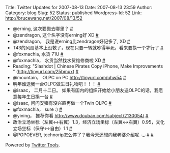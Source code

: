 Title: Twitter Updates for 2007-08-13
Date: 2007-08-13 23:59
Author:  
Category: blog
Slug: 52
Status: published
Wordpress-Id: 52
Link: http://brucewang.net/2007/08/13/52

-   @erning, 这次要搬去哪里？
    [\#](http://twitter.com/number5/statuses/202583022)
-   @zendragon, 这个名字没有erning好 XD
    [\#](http://twitter.com/number5/statuses/202586962)
-   @zendragon， 我是说erning比zendragon好记多了, XD
    [\#](http://twitter.com/number5/statuses/202589192)
-   T43的风扇基本上没救了，现在只要一转就吵得半死，看来要换一个才行了
    [\#](http://twitter.com/number5/statuses/202718122)
-   @foxmachia, 水货 71U
    [\#](http://twitter.com/number5/statuses/202723502)
-   @foxmachia， 水货当然找水货维修商啦 XD
    [\#](http://twitter.com/number5/statuses/202726552)
-   Reading: "Slashdot | Chinese Pirates Copy iPhone, Make Improvements
    " (http://tinyurl.com/25bmux)
    [\#](http://twitter.com/number5/statuses/202776942)
-   @mountain， OLPC on PC <http://tinyurl.com/uhw54>
    [\#](http://twitter.com/number5/statuses/202881722)
-   明年谁送我一台OLPC做生日礼物吧！！！
    [\#](http://twitter.com/number5/statuses/202884192)
-   @isaac， 二月十二日。
    如果有国内的组织开始给小朋友送OLPC的话，我愿意每年生日捐一台
    [\#](http://twitter.com/number5/statuses/202893662)
-   @isaac, 问问安猪有没兴趣再做一个Twin OLPC
    [\#](http://twitter.com/number5/statuses/202901702)
-   @foxmachia， sure :)
    [\#](http://twitter.com/number5/statuses/202915562)
-   @yining， 推荐你看 <http://www.douban.com/subject/2130054/>
    [\#](http://twitter.com/number5/statuses/202929512)
-   政治立场坐标（左翼\<-\>右翼）1.3，经济立场坐标（左翼\<-\>右翼）0.95，文化立场坐标（保守\<-\>自由）1.1
    [\#](http://twitter.com/number5/statuses/203226762)
-   @POPOEVER, technorip怎么停了？我今天还想向我老婆介绍呢 -\_-\#
    [\#](http://twitter.com/number5/statuses/203688692)

Powered by [Twitter Tools](http://alexking.org/projects/wordpress).
